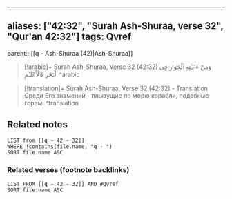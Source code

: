
---
aliases: ["42:32", "Surah Ash-Shuraa, verse 32", "Qur'an 42:32"]
tags: Qvref
---

parent:: [[q - Ash-Shuraa (42)|Ash-Shuraa]]

> [!arabic]+ Surah Ash-Shuraa, Verse 32 (42:32)
> <span class="quran-arabic">وَمِنْ ءَايَـٰتِهِ ٱلْجَوَارِ فِى ٱلْبَحْرِ كَٱلْأَعْلَـٰمِ</span>
^arabic

> [!translation]+ Surah Ash-Shuraa, Verse 32 (42:32) - Translation
> Среди Его знамений - плывущие по морю корабли, подобные горам.
^translation



## Related notes
```dataview
LIST from [[q - 42 - 32]]
WHERE !contains(file.name, "q - ")
SORT file.name ASC
```

### Related verses (footnote backlinks)
```dataview
LIST FROM [[q - 42 - 32]] AND #Qvref
SORT file.name ASC
```


